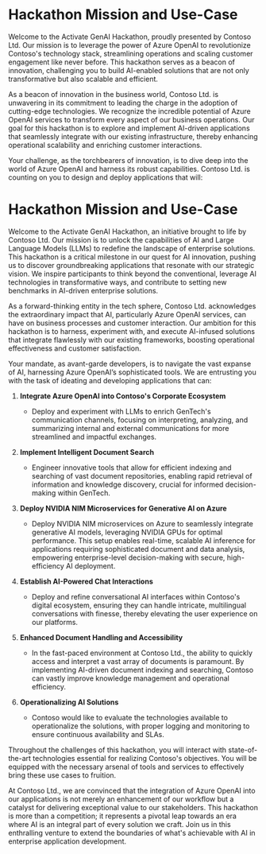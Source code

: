 # Hackathon Mission and Use-Case

Welcome to the Activate GenAI Hackathon, proudly presented by Contoso Ltd. Our mission is to leverage the power of Azure OpenAI to revolutionize Contoso's technology stack, streamlining operations and scaling customer engagement like never before. This hackathon serves as a beacon of innovation, challenging you to build AI-enabled solutions that are not only transformative but also scalable and efficient.

As a beacon of innovation in the business world, Contoso Ltd. is unwavering in its commitment to leading the charge in the adoption of cutting-edge technologies. We recognize the incredible potential of Azure OpenAI services to transform every aspect of our business operations. Our goal for this hackathon is to explore and implement AI-driven applications that seamlessly integrate with our existing infrastructure, thereby enhancing operational scalability and enriching customer interactions.

Your challenge, as the torchbearers of innovation, is to dive deep into the world of Azure OpenAI and harness its robust capabilities. Contoso Ltd. is counting on you to design and deploy applications that will:

# Hackathon Mission and Use-Case

Welcome to the Activate GenAI Hackathon, an initiative brought to life by Contoso Ltd. Our mission is to unlock the capabilities of AI and Large Language Models (LLMs) to redefine the landscape of enterprise solutions. This hackathon is a critical milestone in our quest for AI innovation, pushing us to discover groundbreaking applications that resonate with our strategic vision. We inspire participants to think beyond the conventional, leverage AI technologies in transformative ways, and contribute to setting new benchmarks in AI-driven enterprise solutions.

As a forward-thinking entity in the tech sphere, Contoso Ltd. acknowledges the extraordinary impact that AI, particularly Azure OpenAI services, can have on business processes and customer interaction. Our ambition for this hackathon is to harness, experiment with, and execute AI-infused solutions that integrate flawlessly with our existing frameworks, boosting operational effectiveness and customer satisfaction.

Your mandate, as avant-garde developers, is to navigate the vast expanse of AI, harnessing Azure OpenAI’s sophisticated tools. We are entrusting you with the task of ideating and developing applications that can:

1. **Integrate Azure OpenAI into Contoso's Corporate Ecosystem**
    
    - Deploy and experiment with LLMs to enrich GenTech's communication channels, focusing on interpreting, analyzing, and summarizing internal and external communications for more streamlined and impactful exchanges.

2. **Implement Intelligent Document Search**
    
    - Engineer innovative tools that allow for efficient indexing and searching of vast document repositories, enabling rapid retrieval of information and knowledge discovery, crucial for informed decision-making within GenTech.

3. **Deploy NVIDIA NIM Microservices for Generative AI on Azure**
    
    - Deploy NVIDIA NIM microservices on Azure to seamlessly integrate generative AI models, leveraging NVIDIA GPUs for optimal performance. This setup enables real-time, scalable AI inference for applications requiring sophisticated document and data analysis, empowering enterprise-level decision-making with secure, high-efficiency AI deployment.

4. **Establish AI-Powered Chat Interactions**
    
    -  Deploy and refine conversational AI interfaces within Contoso's digital ecosystem, ensuring they can handle intricate, multilingual conversations with finesse, thereby elevating the user experience on our platforms.

5. **Enhanced Document Handling and Accessibility**
    - In the fast-paced environment at Contoso Ltd., the ability to quickly access and interpret a vast array of documents is paramount. By implementing AI-driven document indexing and searching, Contoso can vastly improve knowledge management and operational efficiency.

6. **Operationalizing AI Solutions**
    - Contoso would like to evaluate the technologies available to operationalize the solutions, with proper logging and monitoring to ensure continuous availability and SLAs. 

Throughout the challenges of this hackathon, you will interact with state-of-the-art technologies essential for realizing Contoso's objectives. You will be equipped with the necessary arsenal of tools and services to effectively bring these use cases to fruition.

At Contoso Ltd., we are convinced that the integration of Azure OpenAI into our applications is not merely an enhancement of our workflow but a catalyst for delivering exceptional value to our stakeholders. This hackathon is more than a competition; it represents a pivotal leap towards an era where AI is an integral part of every solution we craft. Join us in this enthralling venture to extend the boundaries of what's achievable with AI in enterprise application development.
